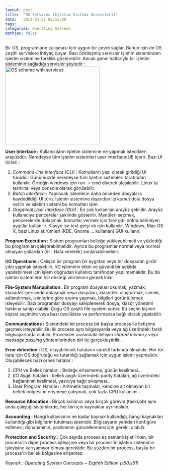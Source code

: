 ```yaml
---
layout: post
title:  "OS Services (İşletim Sistemi Servisleri)"
date:   2012-03-31 02:51:00
tags: 
categories: Operating Systems
mathjax: false
---
```


Bir OS, programların çalışması için uygun bir çevre sağlar. Bunun için de OS çeşitli servislere ihtiyaç duyar. Bazı özelleşmiş servisler işletim sisteminden işletim sistemine farklılık gösterebilir. Ancak genel hatlarıyla bir işletim sisteminin sağladığı servisler şöyledir :<a href="{{site.baseurl}}/assets/images/2012/01/os-scheme.png" target="_blank"><img class="alignright size-medium wp-image-286" title="os-scheme" src="{{site.baseurl}}/assets/images/2012/01/os-scheme-300x247.png" alt="OS scheme with services" width="300" height="247" /></a>

**User Interface :** Kullanıcıların işletim sistemine ne yapmak istedikleri arayüzdür. Neredeyse tüm işletim sistemleri user interface(UI) içerir. Bazı UI türleri :

1. *Command-line interface (CLI) :* Komutların yazı olarak girildiği UI türüdür. Günümüzde neredeyse tüm işletim sistemleri tarafından kullanılır. Örneğin windows için run -> cmd diyerek ulaşılabilir. Linux'ta terminal veya console olarak görülebilir.
2. *Batch interface :* Yapılacak işlemlerin daha önceden dosyalara kaydedildiği UI türü. İşletim sistemine dışarıdan içi komut dolu dosya verilir ve işletim sistemi bu komutları işler.
3. *Graphical User Interface (GUI) :* En çok kullanılan arayüz şeklidir. Arayüz kullanıcıya pencereler şeklinde gösterilir. Menüleri seçmek, pencerelerde dolaşmak, komutlar vermek için fare gibi nokta belirleyen aygıtlar kullanılır. Klavye ise text girişi vb için kullanılır. Windows, Mac OS X, bazı Linux sürümleri (KDE, Gnome ... kullanan) GUI kullanır.

**Program Execution :** Sistem programları belleğe yükleyebilmeli ve yüklediği bu programları çalıştırabilmelidir. Ayrıca bu programlar normal veya normal olmayan yollardan (ör : Hata vererek) sonlanabilmelidir.

**I/O Operations :** Çalışan bir program bir aygıttan veya bir dosyadan girdi/çıktı yapmak isteyebilir. I/O işleminin etkin ve güvenli bir şekilde yapılabilmesi için işlem doğrudan kullanıcı tarafından yapılmamalıdır. Bu da işletim sistemlerin I/O desteği vermesini gerekli kılar.

**File-System Manupilation :** Bir program dosyaları okumak, yazmak; klasörler içerisinde dolaşmak veya dosyaları, klasörlerı oluşturmak, silmek, adlandırmak, isimlerine göre arama yapmak, bilgileri görüntülemek isteyebilir. Bazı programlar dosyayı sahiplenerek dosya, klasör yönetimi hakkına sahip olabilir. Çoğu OS çeşitli file system sunar. Bu seçim kişinin kişisel seçimine veya bazı özelliklere ve performansa bağlı olarak yapılabilir.

**Communications :** Sistemdeki bir process bir başka process ile iletişime geçmek isteyebilir. Bu iki process aynı bilgisayarda veya ağ üzerindeki farklı bilgisayarlarda olabilir. Processler arasındaki iletişim *shared memory* veya *message passing* yöntemlerinden biri ile gerçekleştirilir.

**Error detection :** OS, oluşabilecek hataların sürekli farkında olmalıdır. Her tür hata için OS doğruluğu ve tutarlılığı sağlamak için uygun işlemi yapmalıdır. Oluşabilecek bazı örnek hatalar :

1. CPU ve Bellek hataları : Belleğe erişememe, gücün kesilmesi...
2. I/O Aygıtı hataları : bellek aygıtı üzerindeki parity hataları, ağ üzerindeki bağlantının kesilmesi, yazıcıya kağıt sıkışması...
3. User Program Hataları : Aritmetik taşmalar, kendine ait olmayan bir bellek bölgesine erişmeye çalışmak, çok fazla CPU kullanımı ...

**Resource Allocation :** Birçok kullanıcı veya birçok görevin (task/job) aynı anda çalıştığı sistemlerde, her biri için kaynaklar ayrılmalıdır.

**Accounting :** Hangi kullanıcının ne kadar kaynak kullandığı, hangi kaynakları kullandığı gibi bilgilerin tutulması işlemidir. Bilgisayarın yeniden konfigüre edilmesi; donanımının, yazılımının güncellenmesi için gerekli olabilir.

**Protection and Security :** Çok sayıda process eş zamanlı işletilirken, bir process'in diğer process işleyişine veya bir process'in işletim sisteminin işleyişine karışamıyor olması gereklidir. Bu yüzden bir process, başka bir process'in bellek bölgesine erişemez.

<address>Kaynak : Operating System Concepts ~ Eigthth Edition (s50,s51)</address>